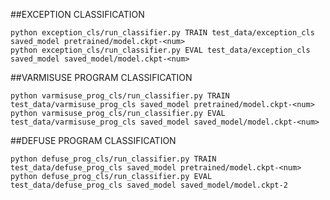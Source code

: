 
##EXCEPTION CLASSIFICATION
```
python exception_cls/run_classifier.py TRAIN test_data/exception_cls saved_model pretrained/model.ckpt-<num>
python exception_cls/run_classifier.py EVAL test_data/exception_cls saved_model saved_model/model.ckpt-<num>

```


##VARMISUSE PROGRAM CLASSIFICATION
```
python varmisuse_prog_cls/run_classifier.py TRAIN test_data/varmisuse_prog_cls saved_model pretrained/model.ckpt-<num>
python varmisuse_prog_cls/run_classifier.py EVAL test_data/varmisuse_prog_cls saved_model saved_model/model.ckpt-<num>

```


##DEFUSE PROGRAM CLASSIFICATION
```
python defuse_prog_cls/run_classifier.py TRAIN test_data/defuse_prog_cls saved_model pretrained/model.ckpt-<num>
python defuse_prog_cls/run_classifier.py EVAL test_data/defuse_prog_cls saved_model saved_model/model.ckpt-2

```
